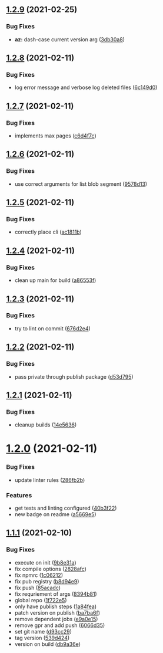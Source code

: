 ## [1.2.9](https://github.com/simple-deck/ui-deployment/compare/v1.2.8...v1.2.9) (2021-02-25)


### Bug Fixes

* **az:** dash-case current version arg ([3db30a8](https://github.com/simple-deck/ui-deployment/commit/3db30a8679fe20dcebd20fdb96d1f6eae3a0c84f))

## [1.2.8](https://github.com/simple-deck/ui-deployment/compare/v1.2.7...v1.2.8) (2021-02-11)


### Bug Fixes

* log error message and verbose log deleted files ([6c149d0](https://github.com/simple-deck/ui-deployment/commit/6c149d04aacc5c29695017aa08761fba44a095c0))

## [1.2.7](https://github.com/simple-deck/ui-deployment/compare/v1.2.6...v1.2.7) (2021-02-11)


### Bug Fixes

* implements max pages ([c6d4f7c](https://github.com/simple-deck/ui-deployment/commit/c6d4f7cf3afa5e5bddc6914cae409ec65e8af88e))

## [1.2.6](https://github.com/simple-deck/ui-deployment/compare/v1.2.5...v1.2.6) (2021-02-11)


### Bug Fixes

* use correct arguments for list blob segment ([9578d13](https://github.com/simple-deck/ui-deployment/commit/9578d1377e39520ff456cd00dbb2ff02a52ad561))

## [1.2.5](https://github.com/simple-deck/ui-deployment/compare/v1.2.4...v1.2.5) (2021-02-11)


### Bug Fixes

* correctly place cli ([ac1811b](https://github.com/simple-deck/ui-deployment/commit/ac1811b8e7d0dc0b3af29d044541182514505cda))

## [1.2.4](https://github.com/simple-deck/ui-deployment/compare/v1.2.3...v1.2.4) (2021-02-11)


### Bug Fixes

* clean up main for build ([a86553f](https://github.com/simple-deck/ui-deployment/commit/a86553f7427678d30433572f4fd69592c5fd8761))

## [1.2.3](https://github.com/simple-deck/ui-deployment/compare/v1.2.2...v1.2.3) (2021-02-11)


### Bug Fixes

* try to lint on commit ([676d2e4](https://github.com/simple-deck/ui-deployment/commit/676d2e43216f4252aba88359e8b2a90785be4066))

## [1.2.2](https://github.com/simple-deck/ui-deployment/compare/v1.2.1...v1.2.2) (2021-02-11)


### Bug Fixes

* pass private through publish package ([d53d795](https://github.com/simple-deck/ui-deployment/commit/d53d795b08b52cdf87640816447ccbad45321b6b))

## [1.2.1](https://github.com/simple-deck/ui-deployment/compare/v1.2.0...v1.2.1) (2021-02-11)


### Bug Fixes

* cleanup builds ([14e5636](https://github.com/simple-deck/ui-deployment/commit/14e56361c3bba3b9ec1d4b4b16d6452a6a46b926))

# [1.2.0](https://github.com/simple-deck/ui-deployment/compare/v1.1.1...v1.2.0) (2021-02-11)


### Bug Fixes

* update linter rules ([286fb2b](https://github.com/simple-deck/ui-deployment/commit/286fb2b5e5faad00f9bc9b3d015413f841472280))


### Features

* get tests and linting configured ([40b3f22](https://github.com/simple-deck/ui-deployment/commit/40b3f226f11a2a4e95da583e8e58116ac109747f))
* new badge on readme ([a5669e5](https://github.com/simple-deck/ui-deployment/commit/a5669e5b4d1d4a148053ad3eaefa195d65a2f7c0))

## [1.1.1](https://github.com/simple-deck/ui-deployment/compare/v1.1.0...v1.1.1) (2021-02-10)


### Bug Fixes

* execute on init ([9b8e31a](https://github.com/simple-deck/ui-deployment/commit/9b8e31a0b29082be763904b9a4b73967c999738d))
* fix compile options ([2828afc](https://github.com/simple-deck/ui-deployment/commit/2828afc8740bd3e240ca34a079c5b06b2c475713))
* fix npmrc ([1c06212](https://github.com/simple-deck/ui-deployment/commit/1c062125c86b29b270f8ffd551039c7759209b17))
* fix pub registry ([b8d94e9](https://github.com/simple-deck/ui-deployment/commit/b8d94e9df3d257469783322eb451be9cdda8693e))
* fix push ([85acadc](https://github.com/simple-deck/ui-deployment/commit/85acadc22cb575c9f321f54643047bfb9a14ca8b))
* fix requriement of args ([8394b81](https://github.com/simple-deck/ui-deployment/commit/8394b8106e79e67aff882ce9b3518996c540d09e))
* global repo ([1f722e5](https://github.com/simple-deck/ui-deployment/commit/1f722e50bb259c0c613cdf560ffd86994fb85796))
* only have publish steps ([1a84fea](https://github.com/simple-deck/ui-deployment/commit/1a84feaccfff8f4f4dd7b09fbd035ff23484d87e))
* patch version on publish ([ba7ba6f](https://github.com/simple-deck/ui-deployment/commit/ba7ba6f61bf76096a3b8f4c4ae8136ac1f9eec9b))
* remove dependent jobs ([e9a0e15](https://github.com/simple-deck/ui-deployment/commit/e9a0e15f79f18e8687d05a9e91cec28aa61a53b1))
* remove gpr and add push ([6066d35](https://github.com/simple-deck/ui-deployment/commit/6066d3542dcd7586c88daeabd4361cf8428ccd4b))
* set git name ([d93cc29](https://github.com/simple-deck/ui-deployment/commit/d93cc29423efd9d226502dc0d3e22c14410cc3e5))
* tag version ([539d424](https://github.com/simple-deck/ui-deployment/commit/539d424569fe35a5c6120726900dd5545a827436))
* version on build ([db9a36e](https://github.com/simple-deck/ui-deployment/commit/db9a36e548bf816a5f19ac50c6f8be75ab86319b))

